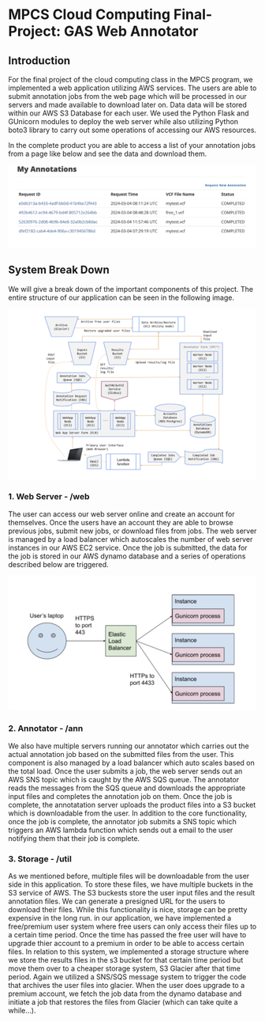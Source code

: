 # MPCS Cloud Computing Final-Project: GAS Web Annotator

## Introduction

For the final project of the cloud computing class in the MPCS program, we implemented a web application utilizing AWS services. The users are able to submit annotation jobs from the web page which will be processed in our servers and made available to download later on. Data data will be stored within our AWS S3 Database for each user. We used the Python Flask and GUnicorn modules to deploy the web server while also utilizing Python boto3 library to carry out some operations of accessing our AWS resources.

In the complete product you are able to access a list of your annotation jobs from a page like below and see the data and download them.

<img src="imgs/sample.png" alt="Alternative text">

## System Break Down

We will give a break down of the important components of this project. The entire structure of our application can be seen in the following image.

<img src="imgs/system.png" alt="Alternative text">

### 1. Web Server - /web

The user can access our web server online and create an account for themselves. Once the users have an account they are able to browse previous jobs, submit new jobs, or download files from jobs. The web server is managed by a load balancer which autoscales the number of web server instances in our AWS EC2 service. Once the job is submitted, the data for the job is stored in our AWS dynamo database and a series of operations described below are triggered.

<img src="imgs/load-balancer.png" alt="Alternative text">

### 2. Annotator - /ann

We also have multiple servers running our annotator which carries out the actual annotation job based on the submitted files from the user. This component is also managed by a load balancer which auto scales based on the total load. Once the user submits a job, the web server sends out an AWS SNS topic which is caught by the AWS SQS queue. The annotator reads the messages from the SQS queue and downloads the appropriate input files and completes the annotation job on them. Once the job is complete, the annotatation server uploads the product files into a S3 bucket which is downloadable from the user. In addition to the core functionality, once the job is complete, the annotator job submits a SNS topic which triggers an AWS lambda function which sends out a email to the user notifying them that their job is complete.

### 3. Storage - /util

As we mentioned before, multiple files will be downloadable from the user side in this application. To store these files, we have multiple buckets in the S3 service of AWS. The S3 buckests store the user input files and the result annotation files. We can generate a presigned URL for the users to download their files. While this functionality is nice, storage can be pretty expensive in the long run. in our application, we have implemented a free/premium user system where free users can only access their files up to a certain time period. Once the time has passed the free user will have to upgrade thier account to a premium in order to be able to access certain files. In relation to this system, we implemented a storage structure where we store the results files in the s3 bucket for that certain time period but move them over to a cheaper storage system, S3 Glacier after that time period. Again we utilized a SNS/SQS message system to trigger the code that archives the user files into glacier. When the user does upgrade to a premium account, we fetch the job data from the dynamo database and initiate a job that restores the files from Glacier (which can take quite a while...).
